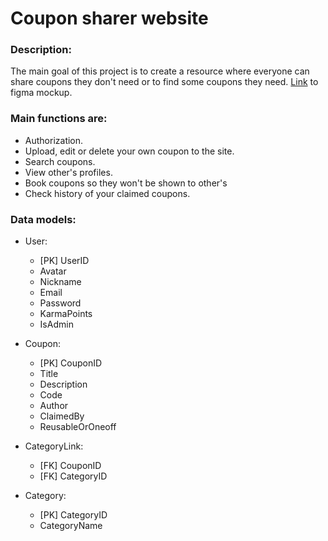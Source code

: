 # Coupon sharer website

### Description:
The main goal of this project is to create a resource where everyone can share coupons they don't need or to find some coupons they need.
[Link](https://www.figma.com/file/hVtEUirDKTP2HfESEKrzmQ/ShareTheCoupo?node-id=0%3A1&t=wjyqDtPyB7limmD0-0) to figma mockup. 

### Main functions are:
- Authorization.
- Upload, edit or delete your own coupon to the site.
- Search coupons.
- View other's profiles.
- Book coupons so they won't be shown to other's
- Check history of your claimed coupons.

### Data models:

- User:
    - [PK] UserID
    - Avatar
    - Nickname
    - Email
    - Password
    - KarmaPoints
    - IsAdmin
    
- Coupon:
    - [PK] CouponID
    - Title
    - Description
    - Code
    - Author
    - ClaimedBy
    - ReusableOrOneoff
    
- CategoryLink:
    - [FK] CouponID
    - [FK] CategoryID
    
- Category:
    - [PK] CategoryID
    - CategoryName
